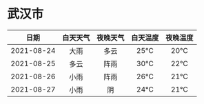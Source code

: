 # 武汉市
|日期|白天天气|夜晚天气|白天温度|夜晚温度|
|:--:|:--:|:--:|:--:|:--:|
|2021-08-24|大雨|多云|25℃|20℃|
|2021-08-25|多云|阵雨|30℃|22℃|
|2021-08-26|小雨|阵雨|26℃|21℃|
|2021-08-27|小雨|阴|24℃|21℃|
